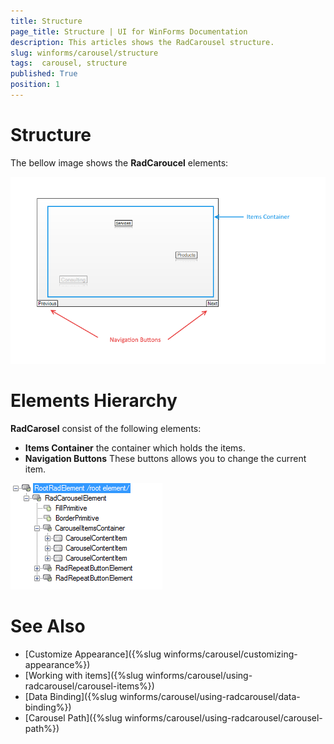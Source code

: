 ```yaml
---
title: Structure
page_title: Structure | UI for WinForms Documentation 
description: This articles shows the RadCarousel structure. 
slug: winforms/carousel/structure
tags:  carousel, structure
published: True 
position: 1
---
```


# Structure

The bellow image shows the __RadCaroucel__ elements:

![carousel-structure 001](images/carousel-structure001.png)

# Elements Hierarchy

__RadCarosel__ consist of the following elements: 

* __Items Container__ the container which holds the items.
* __Navigation Buttons__ These buttons allows you to change the current item.

![carousel-structure 002](images/carousel-structure002.png)

# See Also

 * [Customize Appearance]({%slug winforms/carousel/customizing-appearance%})
 * [Working with items]({%slug  winforms/carousel/using-radcarousel/carousel-items%})
 * [Data Binding]({%slug winforms/carousel/using-radcarousel/data-binding%})
 * [Carousel Path]({%slug winforms/carousel/using-radcarousel/carousel-path%})